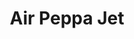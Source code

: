 ---
id: PE06227
title: Air Peppa Jet
price:
    hkd: 319.9
    twd: 1279
dimensions:
    w: 29
    l: 17
    h: 18
    unit: cm
imgs: 
    - 'images/products/air-peppa-jet.png'
---